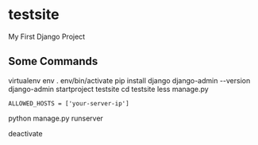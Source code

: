 # testsite

My First Django Project

## Some Commands

virtualenv env
. env/bin/activate
pip install django
django-admin --version
django-admin startproject testsite
cd testsite
less manage.py

`ALLOWED_HOSTS = ['your-server-ip']`

python manage.py runserver

deactivate  